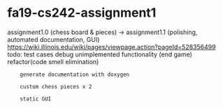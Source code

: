 # fa19-cs242-assignment1

assignment1.0 (chess board & pieces)
-> assignment1.1 (polishing, automated documentation, GUI)
	https://wiki.illinois.edu/wiki/pages/viewpage.action?pageId=528356499
	todo:	test cases
		debug
		unimplemented functionality (end game)
		refactor(code smell elimination)
		
		generate documentation with doxygen

		custom chess pieces x 2

		static GUI
		

